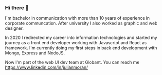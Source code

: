 ### Hi there 👋

I´m bachelor in communication with more than 10 years of experience in corporate communcation. After university I also worked as graphic and web designer. 

In 2020 I redirected my career into information technologies and started my journey as a front end developer working with Javascript and React as framework. I'm currently doing my first steps in back end development with Mongo, Express and NodeJS.

Now I'm part of the web UI dev team at Globant. You can reach me https://www.linkedin.com/in/julianmoran/

<!--
**julianmoran1/julianmoran1** is a ✨ _special_ ✨ repository because its `README.md` (this file) appears on your GitHub profile.

Here are some ideas to get you started:

- 🔭 I’m currently working on ...
- 🌱 I’m currently learning ...
- 👯 I’m looking to collaborate on ...
- 🤔 I’m looking for help with ...
- 💬 Ask me about ...
- 📫 How to reach me: ...
- 😄 Pronouns: ...
- ⚡ Fun fact: ...
-->

